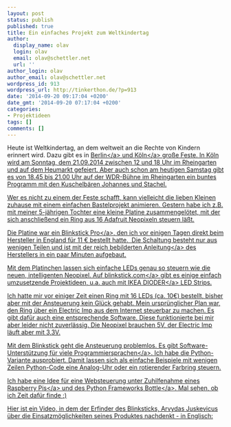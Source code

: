 ```yaml
---
layout: post
status: publish
published: true
title: Ein einfaches Projekt zum Weltkindertag
author:
  display_name: olav
  login: olav
  email: olav@schettler.net
  url: ''
author_login: olav
author_email: olav@schettler.net
wordpress_id: 913
wordpress_url: http://tinkerthon.de/?p=913
date: '2014-09-20 09:17:04 +0200'
date_gmt: '2014-09-20 07:17:04 +0200'
categories:
- Projektideen
tags: []
comments: []
---
```

<p>Heute ist Weltkindertag, an dem weltweit an die Rechte von Kindern erinnert wird. Dazu gibt es in <a href="http:&#47;&#47;www.weltkindertag.de&#47;">Berlin<&#47;a> und&nbsp;<a href="http:&#47;&#47;www.weltkindertag-koeln.de&#47;">K&ouml;ln<&#47;a>&nbsp;gro&szlig;e Feste. In K&ouml;ln wird am Sonntag, dem&nbsp;21.09.2014 zwischen 12 und&nbsp;18 Uhr im Rheingarten und auf dem Heumarkt&nbsp;gefeiert. Aber auch schon am heutigen Samstag gibt es von&nbsp;18.45 bis 21.00 Uhr auf der WDR-B&uuml;hne im Rheingarten ein buntes Programm mit den Kuschelb&auml;ren Johannes und Stachel.</p>
<p>Wer es nicht zu einem der Feste schafft, kann vielleicht die lieben Kleinen zuhause mit einem einfachen Bastelprojekt animieren. Gestern habe ich z.B. mit meiner 5-j&auml;hrigen Tochter eine kleine Platine zusammengel&ouml;tet, mit der sich anschlie&szlig;end ein Ring aus 16 Adafruit Neopixeln steuern l&auml;&szlig;t.</p>
<p>Die Platine war ein <a href="http:&#47;&#47;blinkstick.com&#47;products&#47;blinkstick-pro">Blinkstick Pro<&#47;a>, den ich vor einigen Tagen direkt beim Hersteller in England f&uuml;r 11&nbsp;&euro; bestellt hatte. &nbsp;Die Schaltung besteht nur aus wenigen Teilen und ist mit der <a href="http:&#47;&#47;blinkstick.com&#47;help&#47;build-pro-1-0">reich bebilderten Anleitung<&#47;a> des Herstellers in ein paar Minuten aufgebaut.</p>
<p>Mit dem Platinchen lassen sich einfache LEDs genau so steuern wie die neuen, intelligenten Neopixel. Auf <a rel="nofollow" href="http:&#47;&#47;blinkstick.com&#47;help&#47;tutorials">blinkstick.com<&#47;a> gibt es einige einfach umzusetzende Projektideen, u.a. auch mit <a rel="nofollow"  href="http:&#47;&#47;www.ikea.com&#47;de&#47;de&#47;catalog&#47;products&#47;40192361&#47;">IKEA DIODER<&#47;a>&nbsp;LED Strips.</p>
<p>Ich hatte mir vor einiger Zeit einen Ring mit 16 LEDs (ca. 10&euro;) bestellt, bisher aber mit der Ansteuerung kein Gl&uuml;ck gehabt. Mein urspr&uuml;nglicher Plan war, den Ring &uuml;ber ein Electric Imp aus dem Internet steuerbar zu machen. Es gibt daf&uuml;r auch eine entsprechende Software. Diese funktionierte bei mir aber leider nicht zuverl&auml;ssig. Die Neopixel brauchen 5V, der Electric Imp l&auml;uft aber mit 3,3V.</p>
<p>Mit dem Blinkstick geht die Ansteuerung problemlos. Es gibt Software-Unterst&uuml;tzung f&uuml;r <a href="http:&#47;&#47;blinkstick.com&#47;help&#47;api-implementations">viele Programmiersprachen<&#47;a>. Ich habe die Python-Variante ausprobiert. Damit lassen sich als einfache Beispiele mit wenigen Zeilen Python-Code eine Analog-Uhr oder ein rotierender Farbring steuern.</p>
<p>Ich habe eine Idee&nbsp;f&uuml;r eine Websteuerung unter Zuhilfenahme eines <a title="Link auf den RaspberryPi bei unserem Partner ELV"  rel="nofollow" href="http:&#47;&#47;ad.zanox.com&#47;ppc&#47;?28982277C94550477&amp;ULP=[[controller.aspx?cid=74&amp;detail=10&amp;detail2=43791&amp;refid=zanox]]">Raspberry Pis<&#47;a> und des <a href="http:&#47;&#47;bottlepy.org&#47;docs&#47;dev&#47;index.html">Python Frameworks Bottle<&#47;a>. Mal sehen, ob ich Zeit daf&uuml;r finde&nbsp;;)</p>
<p>Hier ist ein Video, in dem der Erfinder des Blinksticks, Arvydas Juskevicus &uuml;ber die Einsatzm&ouml;glichkeiten seines&nbsp;Produktes nachdenkt - in Englisch:</p>
<p><script height="300px" src="http:&#47;&#47;player.ooyala.com&#47;iframe.js#pbid=85d52cbb9c924733934b1880e9cde580&amp;ec=Z2Njc2aTqyKUUM5MV0mroP5w_4sHtkza"><&#47;script></p>
